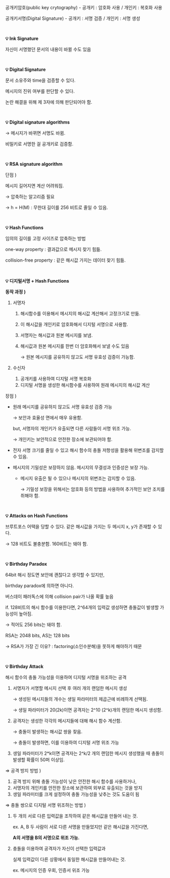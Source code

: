 공개키암호(public key crytography) - 공개키 : 암호화 사용 / 개인키 : 복호화 사용

공개키서명(Digital Signature) - 공개키 : 서명 검증 / 개인키 : 서명 생성

<br/>

**💡 Ink Signature**

자신이 서명했던 문서의 내용이 바뀔 수도 있음

<br/>

**💡 Digital Signature**

문서 소유주와 time을 검증할 수 있다.

메시지의 진위 여부를 판단할 수 있다.

논란 해결을 위해 제 3자에 의해 판단되어야 함.

<br/>

**💡 Digital signature algorithms**

→ 메시지가 바뀌면 서명도 바뀜.

비밀키로 서명한 걸 공개키로 검증함.

<br/>

**💡 RSA signature algorithm**

단점 ) 

메시지 길어지면 계산 어려워짐.

→ 압축하는 알고리즘 필요

→ h = H(M) : 무한대 길이를 256 비트로 줄일 수 있음.

<br/>

**💡 Hash Functions**

임의의 길이를 고정 사이즈로 압축하는 방법

one-way property : 결과값으로 메시지 찾기 힘듦.

collision-free property : 같은 해시값 가지는 데이터 찾기 힘듦.

<br/>

**💡 디지털서명 + Hash Functions**

**동작 과정 )**

1. 서명자
    1. 해시함수를 이용해서 메시지의 해시값 계산해서 고정크기로 만듦.
    2. 이 해시값을 개인키로 암호화해서 디지털 서명으로 사용함.
    3. 서명자는 해시값과 원본 메시지를 보냄.
    4. 해시값과 원본 메시지를 한번 더 암호화해서 보낼 수도 있음
        
        → 원본 메시지를 공유하지 않고도 서명 유효성 검증이 가능함.
        
    
2. 수신자
    1. 공개키를 사용하여 디지털 서명 복호화
    2. 디지털 서명을 생성한 해시함수를 사용하여 원래 메시지의 해시값 계산

장점 )

- 원래 메시지를 공유하지 않고도 서명 유효성 검증 가능
    
    → 보안과 효율성 면에서 매우 유용함.
    
    but, 서명자의 개인키가 유출되면 다른 사람들이 서명 위조 가능.
    
    → 개인키는 보안적으로 안전한 장소에 보관되어야 함.
    
- 전자 서명 크기를 줄일 수 있고 해시 함수의 충돌 저항성을 활용해 위변조를 감지할 수 있음.
- 메시지의 기밀성은 보장하지 않음. 메시지의 무결성과 인증성은 보장 가능.
    - 메시지 유출은 될 수 있으나 메시지의 위변조는 감지할 수 있음.
        
        → 기밀성 보장을 위해서는 암호화 등의 방법을 사용하여 추가적인 보안 조치를 취해야 함.
        
<br/>

**💡 Attacks on Hash Functions**

브루트포스 어택을 당할 수 있다. 같은 해시값을 가지는 두 메시지 x, y가 존재할 수 있다.

→ 128 비트도 불충분함. 160비트는 돼야 함.

<br/>

**💡 Birthday Paradox**

64bit 해시 정도면 보안에 괜찮다고 생각할 수 있지만, 

birthday paradox에 의하면 아니다.

버스데이 패러독스에 의해 collision pair가 나올 확률 높음

if. 128비트의 해시 함수를 이용한다면, 2^64개의 입력값 생성하면 충돌값이 발생할 가능성이 높아짐.

→ 적어도 256 bits는 돼야 함.

RSA는 2048 bits, AS는 128 bits

→ RSA가 가장 긴 이유? : factoring(소인수분해)을 못하게 해야하기 때문

<br/>

**💡 Birthday Attack**

해시 함수의 충돌 가능성을 이용하여 디지털 서명을 위조하는 공격

1. 서명자가 서명할 메시지 선택 후 여러 개의 랜덤한 메시지 생성
    
    → 생성된 메시지들의 개수는 생일 파라미터의 제곱근에 비례하게 선택됨.
    
    → 생일 파라미터가 20(2k)이면 공격자는 2^10 (2^k)개의 랜덤한 메시지 생성함.
    
2. 공격자는 생성한 각각의 메시지들에 대해 해시 함수 계산함.
    
    → 충돌이 발생하는 해시값 쌍을 찾음.
    
    → 충돌이 발생하면, 이를 이용하여 디지털 서명 위조 가능
    
3. 생일 파라미터가 2*k이면 공격자는 2^k/2 개의 랜덤한 메시지 생성했을 때 충돌이 발생할 확률이 50퍼 이상임.

⇒ 공격 방지 방법 )

1. 공격 방지 위해 충돌 가능성이 낮은 안전한 해시 함수를 사용하거나,
2. 서명자의 개인키를 안전한 장소에 보관하여 외부로 유출되는 것을 방지
3. 생일 파라미터를 크게 설정하여 충돌 가능성을 낮추는 것도 도움이 됨

⇒ 충돌 쌍으로 디지털 서명 위조하는 방법 )

1. 두 개의 서로 다른 입력값을 조작하여 같은 해시값을 만들어 내는 것.
    
    ex. A, B 두 사람이 서로 다른 서명을 만들었지만 같은 해시값을 가진다면, 
    
    **A의 서명을 B의 서명으로 위조 가능.**
    
2. 충돌을 이용하여 공격자가 자신이 선택한 입력값과 
    
    실제 입력값이 다른 상황에서 동일한 해시값을 만들어내는 것.
    
    ex. 메시지의 인증 우회, 인증서 위조 가능

